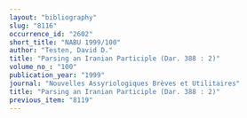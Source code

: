 ```yaml
---
layout: "bibliography"
slug: "8116"
occurrence_id: "2602"
short_title: "NABU 1999/100"
author: "Testen, David D."
title: "Parsing an Iranian Participle (Dar. 388 : 2)"
volume_no_: "100"
publication_year: "1999"
journal: "Nouvelles Assyriologiques Brèves et Utilitaires"
title: "Parsing an Iranian Participle (Dar. 388 : 2)"
previous_item: "8119"
---
```

